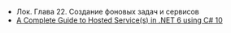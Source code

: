 
- Лок. Глава 22. Создание фоновых задач и сервисов
- [A Complete Guide to Hosted Service(s) in .NET 6 using C# 10](https://adnanrafiq.com/blog/complete-guide-to-hosted-or-background-or-worker-services-in-dot-net-using-csharp/)
